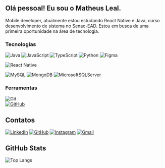 ## Olá pessoal! Eu sou o Matheus Leal.

  Mobile developer, atualmente estou estudando React Native e Java, curso desenvolvimento de sistema no Senac-EAD. Estou em busca de uma primeira oportunidade na área de tecnologia.

### Tecnologias
![Java](https://img.shields.io/badge/java-000.svg?style=for-the-badge&logo=openjdk&logoColor=white)
 ![JavaScript](https://img.shields.io/badge/javascript-%23323330.svg?style=for-the-badge&logo=javascript&logoColor=%23F7DF1E)
  ![TypeScript](https://img.shields.io/badge/typescript-%23007ACC.svg?style=for-the-badge&logo=typescript&logoColor=white)
   ![Python](https://img.shields.io/badge/python-120390?style=for-the-badge&logo=python&logoColor=ffdd54)
    ![Figma](https://img.shields.io/badge/figma-%23F24E1E.svg?style=for-the-badge&logo=figma&logoColor=white)

![React Native](https://img.shields.io/badge/react_native-%2320232a.svg?style=for-the-badge&logo=react&logoColor=%2361DAFB)

![MySQL](https://img.shields.io/badge/MySQL-3395FF?style=for-the-badge&logo=mysql&logoColor=white)
  ![MongoDB](https://img.shields.io/badge/MongoDB-%234ea94b.svg?style=for-the-badge&logo=mongodb&logoColor=white)
   ![MicrosoftSQLServer](https://img.shields.io/badge/Microsoft%20SQL%20Server-CC2927?style=for-the-badge&logo=microsoft%20sql%20server&logoColor=white)

### Ferramentas 

![Git](https://img.shields.io/badge/GIT-E44C30?style=for-the-badge&logo=git&logoColor=white)   
  [![GitHub](https://img.shields.io/badge/GitHub-100000?style=for-the-badge&logo=github&logoColor=white)](https://github.com/llealdev)

## Contatos

[![LinkedIn](https://img.shields.io/badge/LinkedIn-0077B5?style=for-the-badge&logo=linkedin&logoColor=white)](https://www.linkedin.com/in/llealdev/)
  [![GitHub](https://img.shields.io/badge/GitHub-100000?style=for-the-badge&logo=github&logoColor=white)](https://github.com/llealdev)
  [![Instagram](https://img.shields.io/badge/-Instagram-%23E4405F?style=for-the-badge&logo=instagram&logoColor=white)](https://www.instagram.com/lleal.dev/)
  [![Gmail](https://img.shields.io/badge/Gmail-333333?style=for-the-badge&logo=gmail&logoColor=red)](mailto:lleal.dev@gmail.com)

## GitHub Stats 

![Top Langs](https://github-readme-stats-git-masterrstaa-rickstaa.vercel.app/api/top-langs/?username=llealdev&bg_color=000&border_color=30A3DC&title_color=E94D5F&text_color=FFF)

<!--
**llealdev/llealdev** is a ✨ _special_ ✨ repository because its `README.md` (this file) appears on your GitHub profile.

Here are some ideas to get you started:

- 🔭 I’m currently working on ...
- 🌱 I’m currently learning ...
- 👯 I’m looking to collaborate on ...
- 🤔 I’m looking for help with ...
- 💬 Ask me about ...
- 📫 How to reach me: ...
- 😄 Pronouns: ...
- ⚡ Fun fact: ...
-->
